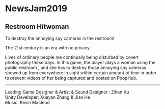 # NewsJam2019

## Restroom Hitwoman
To destroy the annoying spy cameras in the restroom!
<br/>

The 21st century is an era with no privacy.

Lives of ordinary people are continually being disturbed by covert photography these days. In this game, the player plays a woman using the public restroom , and she has to destroy those annoying spy cameras showed up from everywhere in sight within certain amount of time in order to prevent videos of her being captured and posted on PoopHub.
___________________


Leading Game Designer & Artist & Sound Designer : Zihan Xu <br/>
Unity Developer: Xueyan Zhang & Jian He <br/>
Music: Kevin Macleod



